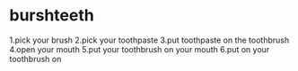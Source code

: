 # burshteeth

1.pick your brush
2.pick your toothpaste
3.put toothpaste on the toothbrush 
4.open your mouth
5.put your toothbrush on your mouth
6.put on your toothbrush on
